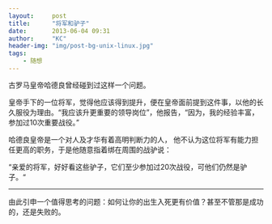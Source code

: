 ```yaml
---
layout:     post
title:      "将军和驴子"
date:       2013-06-04 09:31
author:     "KC"
header-img: "img/post-bg-unix-linux.jpg"
tags:
    - 随想
---
```


古罗马皇帝哈德良曾经碰到过这样一个问题。

皇帝手下的一位将军，觉得他应该得到提升，便在皇帝面前提到这件事，以他的长久服役为理由。“我应该升更重要的领导岗位”，他报告，“因为，我的经验丰富， 参加过10次重要战役。”

哈德良皇帝是一个对人及才华有着高明判断力的人， 他不认为这位将军有能力担任更高的职务，于是他随意指着绑在周围的战驴说：

“亲爱的将军，好好看这些驴子，它们至少参加过20次战役，可他们仍然是驴子。“
    
---
由此引申一个值得思考的问题：如何让你的出生入死更有价值？甚至不管那是成功的，还是失败的。